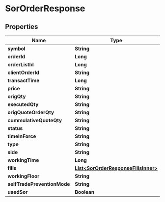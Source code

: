 

# SorOrderResponse


## Properties

| Name | Type | Description | Notes |
|------------ | ------------- | ------------- | -------------|
|**symbol** | **String** |  |  [optional] |
|**orderId** | **Long** |  |  [optional] |
|**orderListId** | **Long** |  |  [optional] |
|**clientOrderId** | **String** |  |  [optional] |
|**transactTime** | **Long** |  |  [optional] |
|**price** | **String** |  |  [optional] |
|**origQty** | **String** |  |  [optional] |
|**executedQty** | **String** |  |  [optional] |
|**origQuoteOrderQty** | **String** |  |  [optional] |
|**cummulativeQuoteQty** | **String** |  |  [optional] |
|**status** | **String** |  |  [optional] |
|**timeInForce** | **String** |  |  [optional] |
|**type** | **String** |  |  [optional] |
|**side** | **String** |  |  [optional] |
|**workingTime** | **Long** |  |  [optional] |
|**fills** | [**List&lt;SorOrderResponseFillsInner&gt;**](SorOrderResponseFillsInner.md) |  |  [optional] |
|**workingFloor** | **String** |  |  [optional] |
|**selfTradePreventionMode** | **String** |  |  [optional] |
|**usedSor** | **Boolean** |  |  [optional] |




